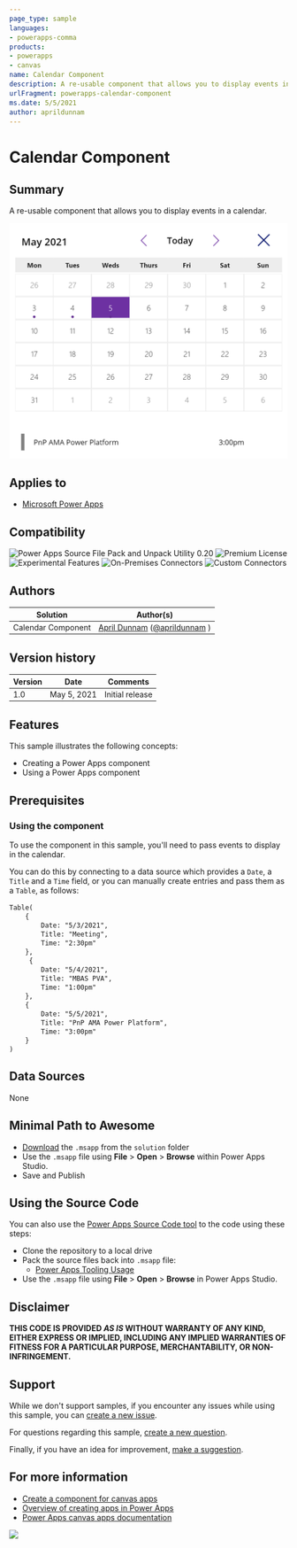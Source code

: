 ```yaml
---
page_type: sample
languages:
- powerapps-comma
products:
- powerapps
- canvas
name: Calendar Component
description: A re-usable component that allows you to display events in  a calendar.
urlFragment: powerapps-calendar-component
ms.date: 5/5/2021
author: aprildunnam
---
```


# Calendar Component

## Summary

A re-usable component that allows you to display events in  a calendar.

![Preview](./assets/preview.png)  


## Applies to

* [Microsoft Power Apps](https://docs.microsoft.com/powerapps/)

## Compatibility

![Power Apps Source File Pack and Unpack Utility 0.20](https://img.shields.io/badge/Packing%20Tool-0.20-green.svg)
![Premium License](https://img.shields.io/badge/Premium%20License-Not%20Required-green.svg "Premium Power Apps license not required")
![Experimental Features](https://img.shields.io/badge/Experimental%20Features-No-green.svg "Does not rely on experimental features")
![On-Premises Connectors](https://img.shields.io/badge/On--Premises%20Connectors-No-green.svg "Does not use on-premise connectors")
![Custom Connectors](https://img.shields.io/badge/Custom%20Connectors-Not%20Required-green.svg "Does not use custom connectors")

## Authors

Solution|Author(s)
--------|---------
Calendar Component | [April Dunnam](https://github.com/aprildunnam) ([@aprildunnam](https://www.twitter.com/aprildunnam) )

## Version history

Version|Date|Comments
-------|----|--------
1.0|May 5, 2021|Initial release


## Features

This sample illustrates the following concepts:

* Creating a Power Apps component
* Using a Power Apps component

## Prerequisites

### Using the component

To use the component in this sample, you'll need to pass events to display in the calendar.

You can do this by connecting to a data source which provides a `Date`, a `Title` and a `Time` field, or you can manually create entries and pass them as a `Table`, as follows:

```excel
Table(
    {
        Date: "5/3/2021",
        Title: "Meeting",
        Time: "2:30pm"
    },
     {
        Date: "5/4/2021",
        Title: "MBAS PVA",
        Time: "1:00pm"
    },
    {
        Date: "5/5/2021",
        Title: "PnP AMA Power Platform",
        Time: "3:00pm"
    }
)
```

## Data Sources
 
None

## Minimal Path to Awesome

* [Download](./solution/calendar-component.msapp) the `.msapp` from the `solution` folder
* Use the `.msapp` file using **File** > **Open** > **Browse** within Power Apps Studio.
* Save and Publish

## Using the Source Code

  You can also use the [Power Apps Source Code tool](https://github.com/microsoft/PowerApps-Language-Tooling) to the code using these steps:

* Clone the repository to a local drive
* Pack the source files back into `.msapp` file:
  * [Power Apps Tooling Usage](https://github.com/microsoft/PowerApps-Language-Tooling)
* Use the `.msapp` file using **File** > **Open** > **Browse** in Power Apps Studio.

## Disclaimer

**THIS CODE IS PROVIDED *AS IS* WITHOUT WARRANTY OF ANY KIND, EITHER EXPRESS OR IMPLIED, INCLUDING ANY IMPLIED WARRANTIES OF FITNESS FOR A PARTICULAR PURPOSE, MERCHANTABILITY, OR NON-INFRINGEMENT.**


## Support

While we don't support samples, if you encounter any issues while using this sample, you can [create a new issue](https://github.com/pnp/powerapps-samples/issues/new?assignees=&labels=Needs%3A+Triage+%3Amag%3A%2Ctype%3Abug-suspected&template=bug-report.yml&sample=calendar-component&authors=@aprildunnam&title=calendar-component%20-%20).

For questions regarding this sample, [create a new question](https://github.com/pnp/powerapps-samples/issues/new?assignees=&labels=Needs%3A+Triage+%3Amag%3A%2Ctype%3Abug-suspected&template=question.yml&sample=calendar-component&authors=@aprildunnam&title=calendar-component%20-%20).

Finally, if you have an idea for improvement, [make a suggestion](https://github.com/pnp/powerapps-samples/issues/new?assignees=&labels=Needs%3A+Triage+%3Amag%3A%2Ctype%3Abug-suspected&template=suggestion.yml&sample=calendar-component&authors=@aprildunnam&title=calendar-component%20-%20).

## For more information

- [Create a component for canvas apps](https://docs.microsoft.com/powerapps/maker/canvas-apps/create-component#components-in-canvas-apps)
- [Overview of creating apps in Power Apps](https://docs.microsoft.com/powerapps/maker/)
- [Power Apps canvas apps documentation](https://docs.microsoft.com/en-us/powerapps/maker/canvas-apps/)

<img src="https://telemetry.sharepointpnp.com/powerapps-samples/samples/calendar-component" />